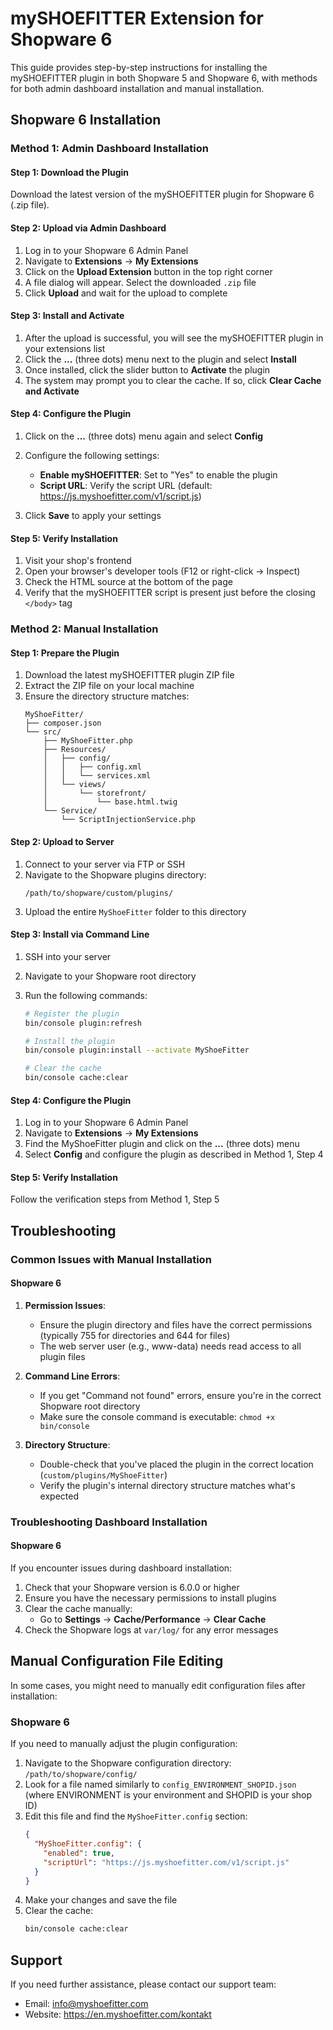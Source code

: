 # mySHOEFITTER Extension for Shopware 6

This guide provides step-by-step instructions for installing the mySHOEFITTER plugin in both Shopware 5 and Shopware 6, with methods for both admin dashboard installation and manual installation.

## Shopware 6 Installation

### Method 1: Admin Dashboard Installation

#### Step 1: Download the Plugin

Download the latest version of the mySHOEFITTER plugin for Shopware 6 (.zip file).

#### Step 2: Upload via Admin Dashboard

1. Log in to your Shopware 6 Admin Panel
2. Navigate to **Extensions** → **My Extensions**
3. Click on the **Upload Extension** button in the top right corner
4. A file dialog will appear. Select the downloaded `.zip` file
5. Click **Upload** and wait for the upload to complete

#### Step 3: Install and Activate

1. After the upload is successful, you will see the mySHOEFITTER plugin in your extensions list
2. Click the **...** (three dots) menu next to the plugin and select **Install**
3. Once installed, click the slider button to **Activate** the plugin
4. The system may prompt you to clear the cache. If so, click **Clear Cache and Activate**

#### Step 4: Configure the Plugin

1. Click on the **...** (three dots) menu again and select **Config**

2. Configure the following settings:
   - **Enable mySHOEFITTER**: Set to "Yes" to enable the plugin
   - **Script URL**: Verify the script URL (default: https://js.myshoefitter.com/v1/script.js)

3. Click **Save** to apply your settings

#### Step 5: Verify Installation

1. Visit your shop's frontend
2. Open your browser's developer tools (F12 or right-click → Inspect)
3. Check the HTML source at the bottom of the page
4. Verify that the mySHOEFITTER script is present just before the closing `</body>` tag

### Method 2: Manual Installation

#### Step 1: Prepare the Plugin

1. Download the latest mySHOEFITTER plugin ZIP file
2. Extract the ZIP file on your local machine
3. Ensure the directory structure matches:
   ```
   MyShoeFitter/
   ├── composer.json
   └── src/
       ├── MyShoeFitter.php
       ├── Resources/
       │   ├── config/
       │   │   ├── config.xml
       │   │   └── services.xml
       │   └── views/
       │       └── storefront/
       │           └── base.html.twig
       └── Service/
           └── ScriptInjectionService.php
   ```

#### Step 2: Upload to Server

1. Connect to your server via FTP or SSH
2. Navigate to the Shopware plugins directory:
   ```
   /path/to/shopware/custom/plugins/
   ```
3. Upload the entire `MyShoeFitter` folder to this directory

#### Step 3: Install via Command Line

1. SSH into your server
2. Navigate to your Shopware root directory
3. Run the following commands:

   ```bash
   # Register the plugin
   bin/console plugin:refresh

   # Install the plugin
   bin/console plugin:install --activate MyShoeFitter

   # Clear the cache
   bin/console cache:clear
   ```

#### Step 4: Configure the Plugin

1. Log in to your Shopware 6 Admin Panel
2. Navigate to **Extensions** → **My Extensions**
3. Find the MyShoeFitter plugin and click on the **...** (three dots) menu
4. Select **Config** and configure the plugin as described in Method 1, Step 4

#### Step 5: Verify Installation

Follow the verification steps from Method 1, Step 5

## Troubleshooting

### Common Issues with Manual Installation

#### Shopware 6

1. **Permission Issues**:
   - Ensure the plugin directory and files have the correct permissions (typically 755 for directories and 644 for files)
   - The web server user (e.g., www-data) needs read access to all plugin files

2. **Command Line Errors**:
   - If you get "Command not found" errors, ensure you're in the correct Shopware root directory
   - Make sure the console command is executable: `chmod +x bin/console`

3. **Directory Structure**:
   - Double-check that you've placed the plugin in the correct location (`custom/plugins/MyShoeFitter`)
   - Verify the plugin's internal directory structure matches what's expected

### Troubleshooting Dashboard Installation

#### Shopware 6

If you encounter issues during dashboard installation:

1. Check that your Shopware version is 6.0.0 or higher
2. Ensure you have the necessary permissions to install plugins
3. Clear the cache manually:
   - Go to **Settings** → **Cache/Performance** → **Clear Cache**
4. Check the Shopware logs at `var/log/` for any error messages

## Manual Configuration File Editing

In some cases, you might need to manually edit configuration files after installation:

### Shopware 6

If you need to manually adjust the plugin configuration:

1. Navigate to the Shopware configuration directory: `/path/to/shopware/config/`
2. Look for a file named similarly to `config_ENVIRONMENT_SHOPID.json` (where ENVIRONMENT is your environment and SHOPID is your shop ID)
3. Edit this file and find the `MyShoeFitter.config` section:
   ```json
   {
     "MyShoeFitter.config": {
       "enabled": true,
       "scriptUrl": "https://js.myshoefitter.com/v1/script.js"
     }
   }
   ```
4. Make your changes and save the file
5. Clear the cache:
   ```bash
   bin/console cache:clear
   ```

## Support

If you need further assistance, please contact our support team:

- Email: info@myshoefitter.com
- Website: https://en.myshoefitter.com/kontakt

